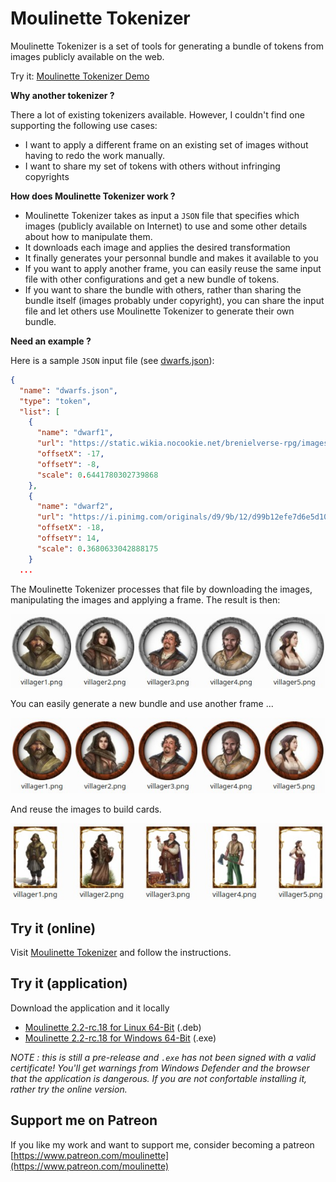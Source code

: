 # Moulinette Tokenizer

Moulinette Tokenizer is a set of tools for generating a bundle of tokens from images publicly available on the web.

Try it: [Moulinette Tokenizer Demo](https://boisdechet.org/moulinette/tokenizer/task)

**Why another tokenizer ?** 

There a lot of existing tokenizers available. However, I couldn't find one supporting the following use cases:
* I want to apply a different frame on an existing set of images without having to redo the work manually.
* I want to share my set of tokens with others without infringing copyrights

**How does Moulinette Tokenizer work ?**

* Moulinette Tokenizer takes as input a `JSON` file that specifies which images (publicly available on Internet) to use and some other details about how to manipulate them.
* It downloads each image and applies the desired transformation
* It finally generates your personnal bundle and makes it available to you
* If you want to apply another frame, you can easily reuse the same input file with other configurations and get a new bundle of tokens.
* If you want to share the bundle with others, rather than sharing the bundle itself (images probably under copyright), you can share the input file and let others use Moulinette Tokenizer to generate their own bundle.

**Need an example ?**

Here is a sample `JSON` input file (see [dwarfs.json](https://github.com/SvenWerlen/moulinette-data/blob/main/tokens/packs/samples/dwarfs.json)):

```json
{
  "name": "dwarfs.json",
  "type": "token",
  "list": [
    {
      "name": "dwarf1",
      "url": "https://static.wikia.nocookie.net/brenielverse-rpg/images/9/9b/Dwarf_Portrait_Male.jpg/revision/latest/top-crop/width/360/height/450?cb\u003d20170324140209",
      "offsetX": -17,
      "offsetY": -8,
      "scale": 0.6441780302739868
    },
    {
      "name": "dwarf2",
      "url": "https://i.pinimg.com/originals/d9/9b/12/d99b12efe7d6e5d104cf23a1ae0fc655.png",
      "offsetX": -18,
      "offsetY": 14,
      "scale": 0.3680633042888175
    }
  ...
```

The Moulinette Tokenizer processes that file by downloading the images, manipulating the images and applying a frame. The result is then:

![Samples 1](img/tokenizer-output.jpg)

You can easily generate a new bundle and use another frame ...

![Samples 2](img/tokenizer-output2.jpg)

And reuse the images to build cards.

![Cards](img/tokenizer-output-cards.jpg)

## Try it (online)

Visit [Moulinette Tokenizer](https://boisdechet.org/moulinette/tokenizer/task) and follow the instructions.

## Try it (application)

Download the application and it locally
* [Moulinette 2.2-rc.18 for Linux 64-Bit](https://github.com/SvenWerlen/moulinette-tokentool/releases/download/2.2-rc.18/moulinette-2.2-rc.18.deb) (.deb)
* [Moulinette 2.2-rc.18 for Windows 64-Bit](https://github.com/SvenWerlen/moulinette-tokentool/releases/download/2.2-rc.18/Moulinette-2.2-rc.18.exe) (.exe)

*NOTE : this is still a pre-release and `.exe` has not been signed with a valid certificate! You'll get warnings from Windows Defender and the browser that the application is dangerous. If you are not confortable installing it, rather try the online version.*

## Support me on Patreon

If you like my work and want to support me, consider becoming a patreon
[https://www.patreon.com/moulinette](https://www.patreon.com/moulinette)
